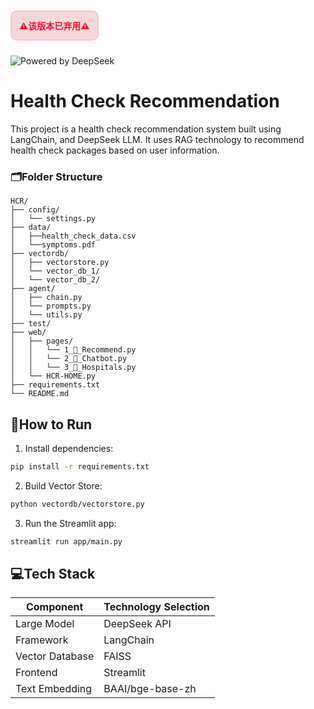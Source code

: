 <html>
<div style="
    color:rgb(238, 22, 44);
    background-color: #f8d7da;
    padding: 12px;
    border: 2px solid #f5c6cb;
    border-radius: 10px;
    margin: 10px 0;
    font-weight: bold;
    display: inline-block;
    ">⚠️该版本已弃用⚠️</div>
</html>

![Powered by DeepSeek](https://img.shields.io/badge/Powered_by-DeepSeek-0A0A0A?style=for-the-badge&logo=deepseek)


# Health Check Recommendation
This project is a health check recommendation system built using LangChain, and DeepSeek LLM. It uses RAG technology to recommend health check packages based on user information.

### 🗂️Folder Structure

```
HCR/
├── config/
│   └── settings.py
├── data/
│   ├──health_check_data.csv
│   └──symptoms.pdf
├── vectordb/
│   ├── vectorstore.py
│   └── vector_db_1/
│   └── vector_db_2/
├── agent/
│   ├── chain.py
│   └── prompts.py
│   └── utils.py
├── test/
├── web/
│   ├── pages/
│   │   └── 1_🥰_Recommend.py
│   │   └── 2_🤖_Chatbot.py
│   │   └── 3_🏥_Hospitals.py
│   └── HCR-HOME.py
├── requirements.txt
└── README.md
```
## 🚀How to Run

1. Install dependencies:
```bash
pip install -r requirements.txt
```
2. Build Vector Store:
```bash
python vectordb/vectorstore.py
```
3. Run the Streamlit app:
```bash
streamlit run app/main.py
```

<!--
2. Install faiss-cpu
```bash
conda install pytorch::faiss-cpu=1.10.0
```
-->

## 💻Tech Stack

| Component          | Technology Selection     |
|--------------------|--------------------------|
| Large Model        | DeepSeek API             |
| Framework          | LangChain                |
| Vector Database    | FAISS                    |
| Frontend           | Streamlit                |
| Text Embedding     | BAAI/bge-base-zh         |



<!--
1. Configure your DeepSeek API key:
```py
# HCR\config\..:
echo "DEEPSEEK_API_KEY=your_api_key" > .env
```
-->
